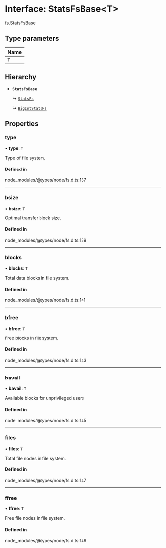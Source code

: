# Interface: StatsFsBase<T\>

[fs](../modules/fs.md).StatsFsBase

## Type parameters

| Name |
| :------ |
| `T` |

## Hierarchy

- **`StatsFsBase`**

  ↳ [`StatsFs`](../classes/fs.StatsFs.md)

  ↳ [`BigIntStatsFs`](fs.BigIntStatsFs.md)

## Properties

### type

• **type**: `T`

Type of file system.

#### Defined in

node_modules/@types/node/fs.d.ts:137

___

### bsize

• **bsize**: `T`

Optimal transfer block size.

#### Defined in

node_modules/@types/node/fs.d.ts:139

___

### blocks

• **blocks**: `T`

Total data blocks in file system.

#### Defined in

node_modules/@types/node/fs.d.ts:141

___

### bfree

• **bfree**: `T`

Free blocks in file system.

#### Defined in

node_modules/@types/node/fs.d.ts:143

___

### bavail

• **bavail**: `T`

Available blocks for unprivileged users

#### Defined in

node_modules/@types/node/fs.d.ts:145

___

### files

• **files**: `T`

Total file nodes in file system.

#### Defined in

node_modules/@types/node/fs.d.ts:147

___

### ffree

• **ffree**: `T`

Free file nodes in file system.

#### Defined in

node_modules/@types/node/fs.d.ts:149
